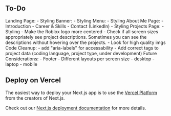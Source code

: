 ## To-Do
Landing Page:
    - Styling
Banner:
    - Styling
Menu:
    - Styling
About Me Page:
    - Introduction
    - Career & Skills
    - Contact (LinkedIn)
    - Styling
Projects Page:
    - Styling
        - Make the Roblox logo more centered
        - Check if all screen sizes appropriately see project descriptions. Sometimes you can see the descriptions without hovering over the projects.
        - Look for high quality imgs
Code Cleanup:
    - add "aria-labels" for accessability
    - Add correct tags to project data (coding language, project type, under development)
Future Considerations:
    - Footer
    - Different layouts per screen size
        - desktop
        - laptop
        - mobile

## Deploy on Vercel

The easiest way to deploy your Next.js app is to use the [Vercel Platform](https://vercel.com/new?utm_medium=default-template&filter=next.js&utm_source=create-next-app&utm_campaign=create-next-app-readme) from the creators of Next.js.

Check out our [Next.js deployment documentation](https://nextjs.org/docs/app/building-your-application/deploying) for more details.